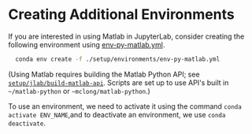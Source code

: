 
# Creating Additional Environments

If you are interested in using Matlab in JupyterLab, consider creating the following environment using [env-py-matlab.yml](./environments/env-py-matlab.yml).

```bash
  conda env create -f ./setup/environments/env-py-matlab.yml
```

(Using Matlab requires building the Matlab Python API; see [`setup/jlab/build-matlab-api`](./jlab/build-matlab-api).  Scripts are set up to use API's built in ``~/matlab-python`` or ``~mclong/matlab-python``.)

To use an environment, we need to activate it using the command ``conda activate ENV_NAME``,and to deactivate an environment, we use ``conda deactivate``.
